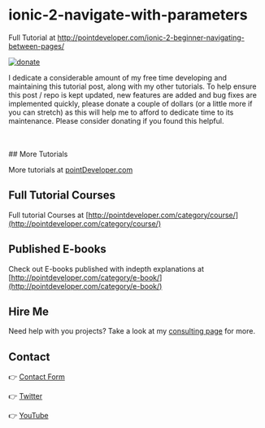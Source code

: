 # ionic-2-navigate-with-parameters
Full Tutorial at http://pointdeveloper.com/ionic-2-beginner-navigating-between-pages/
<br/>

[![donate](https://www.paypalobjects.com/en_US/i/btn/btn_donateCC_LG_global.gif)](https://www.paypal.me/prantikv)


I dedicate a considerable amount of my free time developing and maintaining this tutorial post, along with my other tutorials.
To help ensure this post / repo  is kept updated, new features are added and bug fixes are implemented quickly, please donate a couple of dollars (or a little more if you can stretch) as this will help me to afford to dedicate time to its maintenance. Please consider donating if you found this helpful.


<br/>
<br/>
## More Tutorials

More tutorials at [pointDeveloper.com](http://pointdeveloper.com/)


## Full Tutorial Courses

Full tutorial Courses at [http://pointdeveloper.com/category/course/](http://pointdeveloper.com/category/course/)

## Published E-books

Check out E-books published with indepth explanations at [http://pointdeveloper.com/category/e-book/](http://pointdeveloper.com/category/e-book/)

## Hire Me

Need help with you projects? Take a look at my [consulting page](http://pointdeveloper.com/hire-me/) for more.

## Contact

:point_right: [Contact Form](http://pointdeveloper.com/contact/)

:point_right: [Twitter](https://twitter.com/pointdeveloper) 

:point_right: [YouTube](https://www.youtube.com/c/pointdeveloper)
